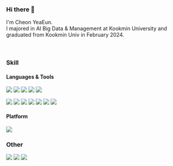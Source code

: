 ### Hi there 👋

I'm Cheon YeaEun.<br>
I majored in AI Big Data & Management at Kookmin University and graduated from Kookmin Univ in February 2024.
<br><br><br>

### Skill
#### Languages & Tools
<a><img src="https://img.shields.io/badge/Python-3776AB?style=flat-square&logo=Python&logoColor=white"/>
<img src="https://img.shields.io/badge/Pytorch-EE4C2C?style=flat-square&logo=Pytorch&logoColor=white"/>
<img src="https://img.shields.io/badge/R-276DC3?style=flat-square&logo=R&logoColor=white"/>
<img src="https://img.shields.io/badge/Java-259797?style=flat-square&logo=java&logoColor=white"/>
<img src="https://img.shields.io/badge/C-A8B9CC?style=flat-square&logo=c&logoColor=white"/></a>

<a><img src="https://img.shields.io/badge/ Jupyter Notebook-F37626?style=flat-square&logo=jupyter&logoColor=white"/>
<img src="https://img.shields.io/badge/Google Colab-F9AB00?style=flat-square&logo=googlecolab&logoColor=white"/>
<img src="https://img.shields.io/badge/Anaconda-44A833?style=flat-square&logo=anaconda&logoColor=white"/>
<img src="https://img.shields.io/badge/VS Code-007ACC?style=flat-square&logo=visualstudiocode&logoColor=white"/>
<img src="https://img.shields.io/badge/Eclipse IDE-2C2255?style=flat-square&logo=eclipseide&logoColor=white"/>
<img src="https://img.shields.io/badge/MySQL-4479A1?style=flat-square&logo=mysql&logoColor=white"/>
<img src="https://img.shields.io/badge/R Studio-75AADB?style=flat-square&logo=rstudio&logoColor=white"/></a>

#### Platform
<img src="https://img.shields.io/badge/Windows-0078D4?style=flat-square&logo=windows&logoColor=white"/>
<br>

### Other
<a href="mailto:tpdk9556@gmail.com">
  <img src="https://img.shields.io/badge/tpdk9556@gmail.com-F8F8F8?style=flat-square&logo=Gmail&logoColor=EA4335"/></a>
<a href="https://www.notion.so">
  <img src="https://img.shields.io/badge/Notion-000000?style=flat-square&logo=notion&logoColor=white"/></a>
<a href="https://github.com/skyxnn">
  <img src="https://img.shields.io/badge/Github-181717?style=flat-square&logo=github&logoColor=white"/></a>

